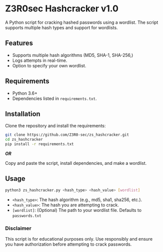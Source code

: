 # Z3R0sec Hashcracker v1.0

A Python script for cracking hashed passwords using a wordlist. The script supports multiple hash types and support for wordlists.

## Features
- Supports multiple hash algorithms (MD5, SHA-1, SHA-256,)
- Logs attempts in real-time.
- Option to specify your own wordlist.

## Requirements
- Python 3.6+
- Dependencies listed in `requirements.txt`.

## Installation
Clone the repository and install the requirements:
   ```bash
   git clone https://github.com/Z3R0-sec/zs_hashcracker.git
   cd zs_hashcracker
   pip install -r requirements.txt
   ```
***OR***

Copy and paste the script, install dependencies, and make a wordlist.

## Usage

```bash
python3 zs_hashcracker.py <hash_type> <hash_value> [wordlist]
```
- `<hash_type>`: The hash algorithm (e.g., md5, sha1, sha256, etc.).  
- `<hash_value>`: The hash you are attempting to crack.  
- `[wordlist]`: (Optional) The path to your wordlist file. Defaults to `passwords.txt`

### Disclaimer
This script is for educational purposes only. Use responsibly and ensure you have authorization before attempting to crack passwords.
